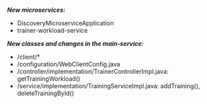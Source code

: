 **_New microservices:_**
- DiscoveryMicroserviceApplication
- trainer-workload-service

**_New classes and changes in the main-service:_**
- /client/*
- /configuration/WebClientConfig.java
- /controller/implementation/TrainerControllerImpl.java: getTrainingWorkload()
- /service/implementation/TrainingServiceImpl.java: addTraining(), deleteTrainingById()
